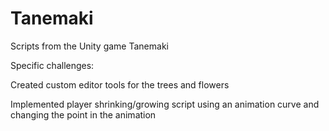 # Tanemaki
Scripts from the Unity game Tanemaki

Specific challenges:

Created custom editor tools for the trees and flowers

Implemented player shrinking/growing script using an animation curve and changing the point in the animation
